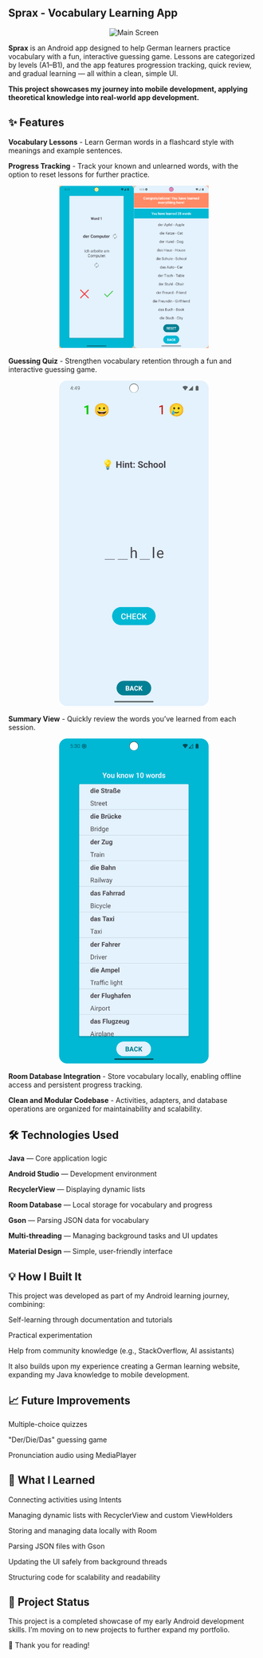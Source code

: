 ## Sprax - Vocabulary Learning App

<p align="center"> <img src="screenshots/sprax_nav.gif" alt="Main Screen" width="400"/> </p>

**Sprax** is an Android app designed to help German learners practice vocabulary with a fun, interactive guessing game. Lessons are categorized by levels (A1–B1), and the app features progression tracking, quick review, and gradual learning — all within a clean, simple UI.

**This project showcases my journey into mobile development, applying theoretical knowledge into real-world app development.**

## ✨ Features

**Vocabulary Lessons** - Learn German words in a flashcard style with meanings and example sentences.

**Progress Tracking** - Track your known and unlearned words, with the option to reset lessons for further practice.

<p align="center"> <img src="screenshots/flashcard.png" alt="Flashcard Screen" width="300"/> </p>

**Guessing Quiz** - Strengthen vocabulary retention through a fun and interactive guessing game.

<p align="center"> <img src="screenshots/quiz.png" alt="Quiz Screen" width="300"/> </p>

**Summary View** - Quickly review the words you’ve learned from each session.

<p align="center"> <img src="screenshots/words_learned_summary.png" alt="Summary Screen" width="300"/> </p>
 

**Room Database Integration** - Store vocabulary locally, enabling offline access and persistent progress tracking.

**Clean and Modular Codebase** - Activities, adapters, and database operations are organized for maintainability and scalability.


## 🛠️ Technologies Used

**Java** — Core application logic

**Android Studio** — Development environment

**RecyclerView** — Displaying dynamic lists

**Room Database** — Local storage for vocabulary and progress

**Gson** — Parsing JSON data for vocabulary

**Multi-threading** — Managing background tasks and UI updates

**Material Design** — Simple, user-friendly interface

## 💡 How I Built It

This project was developed as part of my Android learning journey, combining:

Self-learning through documentation and tutorials

Practical experimentation

Help from community knowledge (e.g., StackOverflow, AI assistants)

It also builds upon my experience creating a German learning website, expanding my Java knowledge to mobile development.

## 📈 Future Improvements

Multiple-choice quizzes

"Der/Die/Das" guessing game

Pronunciation audio using MediaPlayer

## 📖 What I Learned

Connecting activities using Intents

Managing dynamic lists with RecyclerView and custom ViewHolders

Storing and managing data locally with Room

Parsing JSON files with Gson

Updating the UI safely from background threads

Structuring code for scalability and readability

## 📂 Project Status

This project is a completed showcase of my early Android development skills. I’m moving on to new projects to further expand my portfolio.

🌟 Thank you for reading!

